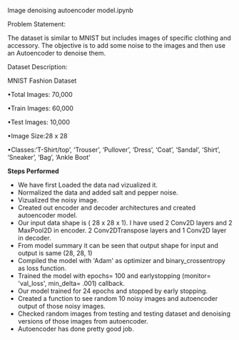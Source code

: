 Image denoising autoencoder model.ipynb

Problem Statement:

The dataset is similar to MNIST but includes images of specific clothing and accessory. The objective is to add some noise to the images and then use an Autoencoder to denoise them.

Dataset Description:

MNIST Fashion Dataset

•Total Images: 70,000

•Train Images: 60,000

•Test Images: 10,000

•Image Size:28 x 28

•Classes:‘T-Shirt/top’, ‘Trouser’, ‘Pullover’, ‘Dress’, ‘Coat’, ‘Sandal’, ‘Shirt’, ‘Sneaker’, ‘Bag’, ‘Ankle Boot’


**Steps Performed**
- We have first Loaded the data nad vizualized it.
- Normalized the data and added salt and pepper noise.
- Vizualized the noisy image.
- Created out encoder and decoder architectures and created autoencoder model.
- Our input data shape is ( 28 x 28 x 1). I have used 2 Conv2D layers and 2 MaxPool2D in encoder. 2 Conv2DTranspose layers and 1 Conv2D layer in decoder.
- From model summary it can be seen that output shape for input and output is same (28, 28, 1)
- Compiled the model with 'Adam' as optimizer and binary_crossentropy as loss function.
- Trained the model with epochs= 100 and earlystopping (monitor= 'val_loss', min_delta= .001) callback.
- Our model trained for 24 epochs and stopped by early stopping.
- Created a function to see random 10 noisy images and autoencoder output of those noisy images.
- Checked random images from testing and testing dataset and denoising versions of those images from autoencoder.
- Autoencoder has done pretty good job.
